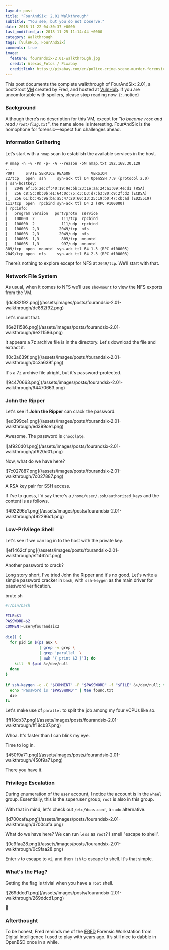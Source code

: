```yaml
---
layout: post
title: "FourAndSix: 2.01 Walkthrough"
subtitle: "You see, but you do not observe."
date: 2018-11-22 04:30:37 +0000
last_modified_at: 2018-11-25 11:14:44 +0000
category: Walkthrough
tags: [VulnHub, FourAndSix]
comments: true
image:
  feature: fourandsix-2.01-walkthrough.jpg
  credit: Alexas_Fotos / Pixabay
  creditlink: https://pixabay.com/en/police-crime-scene-murder-forensics-3284258/
---
```


This post documents the complete walkthrough of FourAndSix: 2.01, a boot2root [VM][1] created by Fred, and hosted at [VulnHub][2]. If you are uncomfortable with spoilers, please stop reading now.
{: .notice}

<!--more-->

### Background

Although there’s no description for this VM, except for _"to become `root` and read `/root/flag.txt`"_, the name alone is interesting. FourAndSix is the homophone for forensic—expect fun challenges ahead.

### Information Gathering

Let’s start with a `nmap` scan to establish the available services in the host.

```
# nmap -n -v -Pn -p- -A --reason -oN nmap.txt 192.168.30.129
...
PORT     STATE SERVICE REASON         VERSION
22/tcp   open  ssh     syn-ack ttl 64 OpenSSH 7.9 (protocol 2.0)
| ssh-hostkey:
|   2048 ef:3b:2e:cf:40:19:9e:bb:23:1e:aa:24:a1:09:4e:d1 (RSA)
|   256 c8:5c:8b:0b:e1:64:0c:75:c3:63:d7:b3:80:c9:2f:d2 (ECDSA)
|_  256 61:bc:45:9a:ba:a5:47:20:60:13:25:19:b0:47:cb:ad (ED25519)
111/tcp  open  rpcbind syn-ack ttl 64 2 (RPC #100000)
| rpcinfo:
|   program version   port/proto  service
|   100000  2            111/tcp  rpcbind
|   100000  2            111/udp  rpcbind
|   100003  2,3         2049/tcp  nfs
|   100003  2,3         2049/udp  nfs
|   100005  1,3          809/tcp  mountd
|_  100005  1,3          997/udp  mountd
809/tcp  open  mountd  syn-ack ttl 64 1-3 (RPC #100005)
2049/tcp open  nfs     syn-ack ttl 64 2-3 (RPC #100003)
```

There’s nothing to explore except for NFS at `2049/tcp`. We’ll start with that.

### Network File System

As usual, when it comes to NFS we’ll use `showmount` to view the NFS exports from the VM.

<a class="image-popup">
![dc882f92.png](/assets/images/posts/fourandsix-2.01-walkthrough/dc882f92.png)
</a>

Let's mount that.

<a class="image-popup">
![6e211586.png](/assets/images/posts/fourandsix-2.01-walkthrough/6e211586.png)
</a>

It appears a 7z archive file is in the directory. Let's download the file and extract it.

<a class="image-popup">
![0c3a639f.png](/assets/images/posts/fourandsix-2.01-walkthrough/0c3a639f.png)
</a>

It's a 7z archive file alright, but it's password-protected.

<a class="image-popup">
![94470663.png](/assets/images/posts/fourandsix-2.01-walkthrough/94470663.png)
</a>

### John the Ripper

Let's see if **John the Ripper** can crack the password.

<a class="image-popup">
![ed399ce1.png](/assets/images/posts/fourandsix-2.01-walkthrough/ed399ce1.png)
</a>

Awesome. The password is `chocolate`.

<a class="image-popup">
![af920d01.png](/assets/images/posts/fourandsix-2.01-walkthrough/af920d01.png)
</a>

Now, what do we have here?

<a class="image-popup">
![7c027887.png](/assets/images/posts/fourandsix-2.01-walkthrough/7c027887.png)
</a>

A RSA key pair for SSH access.

If I've to guess, I'd say there's a `/home/user/.ssh/authorized_keys` and the content is as follows.

<a class="image-popup">
![492296c1.png](/assets/images/posts/fourandsix-2.01-walkthrough/492296c1.png)
</a>

### Low-Privilege Shell

Let's see if we can log in to the host with the private key.

<a class="image-popup">
![ef1462cf.png](/assets/images/posts/fourandsix-2.01-walkthrough/ef1462cf.png)
</a>

Another password to crack?

Long story short, I've tried John the Ripper and it's no good. Let's write a simple password cracker in `bash`, with `ssh-keygen` as the main driver for password verification.

<div class="filename"><span>brute.sh</span></div>

```bash
#!/bin/bash

FILE=$1
PASSWORD=$2
COMMENT=user@fourandsix2

die() {
  for pid in $(ps aux \
               | grep -v grep \
               | grep 'parallel' \
               | awk '{ print $2 }'); do
    kill -9 $pid &>/dev/null
  done
}

if ssh-keygen -c -C "$COMMENT" -P "$PASSWORD" -f "$FILE" &>/dev/null; then
  echo "Password is '$PASSWORD'" | tee found.txt
  die
fi
```

Let's make use of `parallel` to split the job among my four vCPUs like so.

<a class="image-popup">
![ff18cb37.png](/assets/images/posts/fourandsix-2.01-walkthrough/ff18cb37.png)
</a>

Whoa. It's faster than I can blink my eye.

Time to log in.

<a class="image-popup">
![450f9a71.png](/assets/images/posts/fourandsix-2.01-walkthrough/450f9a71.png)
</a>

There you have it.

### Privilege Escalation

During enumeration of the `user` account, I notice the account is in the `wheel` group. Essentially, this is the superuser group; `root` is also in this group.

With that in mind, let's check out `/etc/doas.conf`, a `sudo` alternative.

<a class="image-popup">
![d700cafa.png](/assets/images/posts/fourandsix-2.01-walkthrough/d700cafa.png)
</a>

What do we have here? We can run `less` as `root`? I smell "escape to shell".

<a class="image-popup">
![0c9faa28.png](/assets/images/posts/fourandsix-2.01-walkthrough/0c9faa28.png)
</a>

Enter `v` to escape to `vi`, and then `!sh` to escape to shell. It's that simple.

### What's the Flag?

Getting the flag is trivial when you have a `root` shell.

<a class="image-popup">
![269ddcd1.png](/assets/images/posts/fourandsix-2.01-walkthrough/269ddcd1.png)
</a>

:dancer:

### Afterthought

To be honest, Fred reminds me of the [FRED](https://digitalintelligence.com/products/fred/) Forensic Workstation from Digital Intelligence I used to play with years ago. It’s still nice to dabble in OpenBSD once in a while.

[1]: https://www.vulnhub.com/entry/fourandsix-201,266/
[2]: https://www.vulnhub.com/
